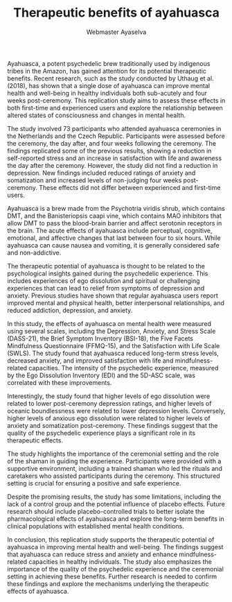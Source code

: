 ﻿---
publishDate: 2024-07-06T00:00:00Z
author: Webmaster Ayaselva
title: Therapeutic benefits of ayahuasca
excerpt: Exploring ayahuasca's impact on mental health in a recent study
image: ~/assets/images/blog/blog013-therapeutic-benefits-of-ayahuasca.jpg
category: Medicinal plants
tags:
  - Ayahuasca
  - Health
  - Scientific
metadata:
  canonical: https://www.ayaselva.com/blog013-therapeutic-benefits-of-ayahuasca
---

Ayahuasca, a potent psychedelic brew traditionally used by indigenous tribes in the Amazon, has gained attention for its potential therapeutic benefits. Recent research, such as the study conducted by Uthaug et al. (2018), has shown that a single dose of ayahuasca can improve mental health and well-being in healthy individuals both sub-acutely and four weeks post-ceremony. This replication study aims to assess these effects in both first-time and experienced users and explore the relationship between altered states of consciousness and changes in mental health.

The study involved 73 participants who attended ayahuasca ceremonies in the Netherlands and the Czech Republic. Participants were assessed before the ceremony, the day after, and four weeks following the ceremony. The findings replicated some of the previous results, showing a reduction in self-reported stress and an increase in satisfaction with life and awareness the day after the ceremony. However, the study did not find a reduction in depression. New findings included reduced ratings of anxiety and somatization and increased levels of non-judging four weeks post-ceremony. These effects did not differ between experienced and first-time users.

Ayahuasca is a brew made from the Psychotria viridis shrub, which contains DMT, and the Banisteriopsis caapi vine, which contains MAO inhibitors that allow DMT to pass the blood-brain barrier and affect serotonin receptors in the brain. The acute effects of ayahuasca include perceptual, cognitive, emotional, and affective changes that last between four to six hours. While ayahuasca can cause nausea and vomiting, it is generally considered safe and non-addictive.

The therapeutic potential of ayahuasca is thought to be related to the psychological insights gained during the psychedelic experience. This includes experiences of ego dissolution and spiritual or challenging experiences that can lead to relief from symptoms of depression and anxiety. Previous studies have shown that regular ayahuasca users report improved mental and physical health, better interpersonal relationships, and reduced addiction, depression, and anxiety.

In this study, the effects of ayahuasca on mental health were measured using several scales, including the Depression, Anxiety, and Stress Scale (DASS-21), the Brief Symptom Inventory (BSI-18), the Five Facets Mindfulness Questionnaire (FFMQ-15), and the Satisfaction with Life Scale (SWLS). The study found that ayahuasca reduced long-term stress levels, decreased anxiety, and improved satisfaction with life and mindfulness-related capacities. The intensity of the psychedelic experience, measured by the Ego Dissolution Inventory (EDI) and the 5D-ASC scale, was correlated with these improvements.

Interestingly, the study found that higher levels of ego dissolution were related to lower post-ceremony depression ratings, and higher levels of oceanic boundlessness were related to lower depression levels. Conversely, higher levels of anxious ego dissolution were related to higher levels of anxiety and somatization post-ceremony. These findings suggest that the quality of the psychedelic experience plays a significant role in its therapeutic effects.

The study highlights the importance of the ceremonial setting and the role of the shaman in guiding the experience. Participants were provided with a supportive environment, including a trained shaman who led the rituals and caretakers who assisted participants during the ceremony. This structured setting is crucial for ensuring a positive and safe experience.

Despite the promising results, the study has some limitations, including the lack of a control group and the potential influence of placebo effects. Future research should include placebo-controlled trials to better isolate the pharmacological effects of ayahuasca and explore the long-term benefits in clinical populations with established mental health conditions.

In conclusion, this replication study supports the therapeutic potential of ayahuasca in improving mental health and well-being. The findings suggest that ayahuasca can reduce stress and anxiety and enhance mindfulness-related capacities in healthy individuals. The study also emphasizes the importance of the quality of the psychedelic experience and the ceremonial setting in achieving these benefits. Further research is needed to confirm these findings and explore the mechanisms underlying the therapeutic effects of ayahuasca.

